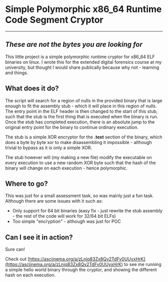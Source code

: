 # Simple Polymorphic x86\_64 Runtime Code Segment Cryptor
---
## *These are not the bytes you are looking for*

This little project is a simple polymorphic runtime cryptor for x86_64 ELF binaries on linux. I wrote this for the extended digital forensics course at my university, but thought I would share publically because why not - learning and things.

## What does it do?

The script will search for a region of nulls in the provided binary that is large enough to fit the assembly stub - which it will place in this region of nulls. The entry point in the ELF header is then changed to the start of this stub, such that the stub is the first thing that is executed when the binary is run. Once the stub has completed execution, there is an absolute jump to the original entry point for the binary to continue ordinary execution.

The stub is a simple XOR encryptor for the **.text** section of the binary, which does a byte by byte xor to make disassembling it impossible - although trivial to bypass as it is only a simple XOR. 

The stub however will (my making a new file) modify the executable on every execution to use a new random XOR byte such that the hash of the binary will change on each execution - hence polymorphic.

## Where to go?

This was just for a small assessment task, so was mainly just a fun task. Although there are some issues with it such as:
- Only support for 64 bit binaries (easy fix - just rewrite the stub assembly - the rest of the code will work for 32/64 bit ELFs)
- Too simple "encryption" - although was just for POC

## Can I see it in action?

Sure can!

Check out [https://asciinema.org/a/zLnjq83Zx8Qv2TdFv0UUyxHrK](https://asciinema.org/a/zLnjq83Zx8Qv2TdFv0UUyxHrK) to see me running a simple hello world binary through the cryptor, and showing the different hash on each execution.
